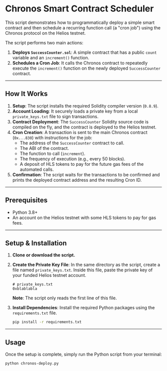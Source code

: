 # Chronos Smart Contract Scheduler

This script demonstrates how to programmatically deploy a simple smart contract and then schedule a recurring function call (a "cron job") using the Chronos protocol on the Helios testnet.

The script performs two main actions:
1.  **Deploys `SuccessCounter.sol`**: A simple contract that has a public `count` variable and an `increment()` function.
2.  **Schedules a Cron Job**: It calls the Chronos contract to repeatedly execute the `increment()` function on the newly deployed `SuccessCounter` contract.

---

## How It Works

1.  **Setup**: The script installs the required Solidity compiler version (`0.8.9`).
2.  **Account Loading**: It securely loads a private key from a local `private_keys.txt` file to sign transactions.
3.  **Contract Deployment**: The `SuccessCounter` Solidity source code is compiled on the fly, and the contract is deployed to the Helios testnet.
4.  **Cron Creation**: A transaction is sent to the main Chronos contract (`0x...830`) with instructions for the job:
    * The address of the `SuccessCounter` contract to call.
    * The ABI of the contract.
    * The function to call (`increment`).
    * The frequency of execution (e.g., every 50 blocks).
    * A deposit of HLS tokens to pay for the future gas fees of the automated calls.
5.  **Confirmation**: The script waits for the transactions to be confirmed and prints the deployed contract address and the resulting Cron ID.

---

## Prerequisites

* Python 3.8+
* An account on the Helios testnet with some HLS tokens to pay for gas fees.

---

## Setup & Installation

1.  **Clone or download the script.**

2.  **Create the Private Key File**:
    In the same directory as the script, create a file named `private_keys.txt`. Inside this file, paste the private key of your funded Helios testnet account.

    ```
    # private_keys.txt
    0xblablabla
    ```
    **Note**: The script only reads the first line of this file.

3.  **Install Dependencies**:
    Install the required Python packages using the `requirements.txt` file.

    ```bash
    pip install -r requirements.txt
    ```

---

## Usage

Once the setup is complete, simply run the Python script from your terminal:

```bash
python chronos-deploy.py
